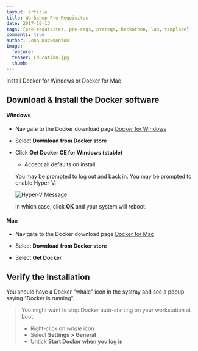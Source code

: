 ```yaml
---
layout: article
title: Workshop Pre-Requisites
date: 2017-10-13
tags: [pre-requisites, pre-reqs, prereqs, hackathon, lab, template]
comments: true
author: John_Duckmanton
image:
  feature: 
  teaser: Education.jpg
  thumb: 
---
```

Install Docker for Windows or Docker for Mac

## Download & Install the Docker software

#### Windows

* Navigate to the Docker download page [Docker for Windows](https://www.docker.com/docker-windows)
* Select **Download from Docker store**
* Click **Get Docker CE for Windows (stable)**
  * Accept all defaults on install

  You may be prompted to log out and back in. 
  You may be prompted to enable Hyper-V:
  
  ![Hyper-V Message](../images/docker/hyper-v-message.png)

  in which case, click **OK** and your system will reboot.

#### Mac

* Navigate to the Docker download page [Docker for Mac](https://www.docker.com/docker-mac)

* Select **Download from Docker store**
* Select **Get Docker**

## Verify the Installation

You should have a Docker "whale" icon in the systray and see a popup saying “Docker is running”.

> You might want to stop Docker auto-starting on your workstation at boot:
> * Right-click on *whale* icon 
> * Select **Settings > General**
> * Untick **Start Docker when you log in**


